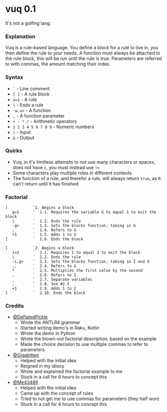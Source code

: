 # vuq 0.1
It's not a golfing lang.

### Explanation
Vuq is a rule-based language. You define a block for a rule to live in, you then define the rule to your needs.
A function must always be attached to the rule block, this will be run until the rule is true.
Parameters are referred to with commas, the amount matching their index.

### Syntax
- ``` ` ``` - Line comment
- ``` [ ] ``` - A rule block
- ``` u=1 ``` - A rule
- ``` \ ``` - Ends a rule
- ``` -w,u> ``` - A function
- ``` , ``` - A function parameter
- ``` + - * / ``` - Arithmetic operators
- ``` 1 2 3 4 5 6 7 8 9 ``` - Numeric numbers
- ``` | ``` - Input
- ``` & ``` - Output

### Quirks
- Vuq, in it's limitless attempts to not use many characters or spaces, does not have `>`, you must instead use `!<`
- Some characters play multiple roles in different contexts
- The function of a rule, and therefor a rule, will always return `true`, as it can't return until it has finished

### Factorial
```
[           `1. Begins a block
   g=1      `  1.1. Requires the variable G to equal 1 to exit the block
   \        `  1.2. Ends the rule
   -g>      `  1.3. Sets the blocks function, taking in G
   ,        `  1.4. Refers to G
   +1       `  1.5. Adds 1 to G
]           `  1.6. Ends the block

[           `2. Begins a block
   i=3      `  2.1. Requires I to equal 3 to exit the block
   \        `  2.2. Ends the rule
   -i,g>    `  2.3. Sets the blocks function, taking in I and G
   ,,       `  2.4. Refers to G
   *        `  2.5. Multiplies the first value by the second
   ,        `  2.6. Refers to I
   _        `  2.7. Separate variables
   ,        `  2.8. See #2.5
   +1       `  2.9. Adds 1 to I
]           `  2.10. Ends the block
```

### Credits
- [@DeflatedPickle](https://github.com/DeflatedPickle)
    - Wrote the ANTLR4 grammar
    - Started writing demo's in Raku, Kotlin
    - Wrote the demo in Python
    - Wrote the blown-out factorial description, based on the example
    - Made the choice decision to use multiple commas to refer to parameters
- [@Gigabitten](https://github.com/Gigabitten)
    - Helped with the initial idea
    - Reigned in my idiocy
    - Wrote and explained the factorial example to me
    - Stuck in a call for 6 hours to concept this
- [@Me43489](https://github.com/Me43489)
    - Helped with the initial idea
    - Came up with the concept of rules
    - Tried to not get me to use commas for parameters (they half won)
    - Stuck in a call for 4 hours to concept this
